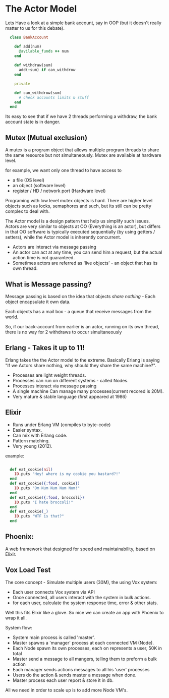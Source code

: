The Actor Model
===============

Lets Have a look at a simple bank account, say in OOP (but it doesn't really matter to us for this debate).

```ruby
  class BankAccount

    def add(num)
      @avilable_funds =+ num
    end
    
    def withdraw(sum)
      add(-sum) if can_withdrow
    end

    private

    def can_withdrow(sum)
      # check accounts limits & stuff
    end
  end
```

Its easy to see that if we have 2 threads performing a withdraw, the bank account state is in danger.

Mutex (Mutual exclusion)
------------------------
A mutex is a program object that allows multiple program threads to share the same resource but not simultaneously. Mutex are available at hardware level.

for example, we want only one thread to have access to
 - a file (OS level)
 - an object (software level)
 - register / HD / network port (Hardware level)

Programing with low level mutex objects is hard. There are higher level objects such as locks, semaphores and such, but its still can be pretty complex to deal with.

The Actor model is a design pattern that help us simplify such issues. Actors are very similar to objects at OO (Everything is an actor), but differs in that OO software is typically executed sequentially (by using getters / setters), while the Actor model is inherently concurrent.

 - Actors are interact via message passing
 - An actor can act at any time, you can send him a request, but the actual action time is not guaranteed.
 - Sometimes actors are referred as 'live objects' - an object that has its own thread.

What is Message passing?
------------------------
Message passing is based on the idea that objects *share nothing* - Each object encapsulate it own data.

Each objects has a mail box - a queue that receive messages from the world.

So, if our back-account from earlier is an actor, running on its own thread, there is no way for 2 withdraws to occur simultaneously 

Erlang - Takes it up to 11!
----------------------------
Erlang takes the the Actor model to the extreme. Basically Erlang is saying "If we Actors share nothing, why should they share the same machine?".

 - Processes are light weight threads.
 - Processes can run on different systems - called Nodes.
 - Processes interact via message passing
 - A single machine Can manage many processes(current recored is 20M).
 - Very mature & stable language (first appeared at 1986)

Elixir
------
 - Runs under Erlang VM (compiles to byte-code)
 - Easier syntax.
 - Can mix with Erlang code.
 - Pattern matching.
 - Very young (2012).

example: 
```elixir

  def eat_cookie(nil)
    IO.puts "Hey! where is my cookie you bastard?!"
  end
  def eat_cookie({:food, cookie})
    IO.puts "Om Num Num Num Num!"
  end
  def eat_cookie({:food, broccoli})
    IO.puts "I hate broccoli!"
  end
  def eat_cookie(_)
    IO.puts "WTF is that?"
  end
```

Phoenix:
--------
A web framework that designed for speed and maintainability, based on Elixir.

Vox Load Test
-------------
The core concept - Simulate multiple users (30M), the using Vox system:
 - Each user connects Vox system via API
 - Once connected, all users interact with the system in bulk actions.
 - for each user, calculate the system response time, error & other stats.

Well this fits Elixir like a glove. So nice we can create an app with Phoenix to wrap it all.

System flow:
 - System main process is called 'master'.
 - Master spawns a 'manager' process at each connected VM (Node).
 - Each Node spawn its own processes, each on represents a user, 50K in total
 - Master send a message to all mangers, telling them to preform a bulk action
 - Each manager sends actions messages to all his 'user' processes
 - Users do the action & sends master a message when done.
 - Master process each user report & store it in db.

All we need in order to scale up is to add more Node VM's.




